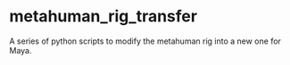 # metahuman_rig_transfer
A series of python scripts to modify the metahuman rig into a new one for Maya.
